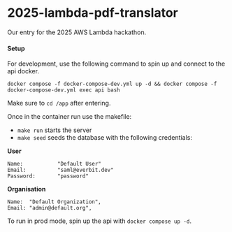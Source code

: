 # 2025-lambda-pdf-translator
Our entry for the 2025 AWS Lambda hackathon.

#### Setup

For development, use the following command to spin up and connect to the api docker.

```
docker compose -f docker-compose-dev.yml up -d && docker compose -f docker-compose-dev.yml exec api bash
```

Make sure to `cd /app` after entering.

Once in the container run use the makefile:
 - `make run` starts the server
 - `make seed` seeds the database with the following credentials:


**User**
```
Name:           "Default User"
Email:          "saml@everbit.dev"
Password:       "password"
```
**Organisation**
```
Name:  "Default Organization",
Email: "admin@default.org",
```

To run in prod mode, spin up the api with `docker compose up -d`.